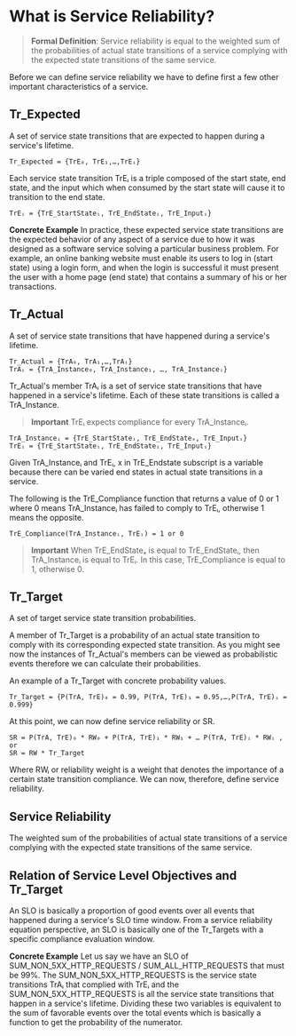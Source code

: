 # What is Service Reliability?

> **Formal Definition**: Service reliability is equal to the weighted sum of the probabilities of actual state transitions of a service complying with the expected state transitions of the same service.

Before we can define service reliability we have to define first a few other important characteristics of a service.

## Tr_Expected
A set of service state transitions that are expected to happen during a service's lifetime.

`Tr_Expected = {TrE₀, TrE₁,…,TrEᵢ}`

Each service state transition TrEᵢ is a triple composed of the start state, end state, and the input which when consumed by the start state will cause it to transition to the end state.

`TrEᵢ = {TrE_StartStateᵢ, TrE_EndStateᵢ, TrE_Inputᵢ}`

**Concrete Example**
In practice, these expected service state transitions are the expected behavior of any aspect of a service due to how it was designed as a software service solving a particular business problem. For example, an online banking website must enable its users to log in (start state) using a login form, and when the login is successful it must present the user with a home page (end state) that contains a summary of his or her transactions.

## Tr_Actual
A set of service state transitions that have happened during a service's lifetime.

```
Tr_Actual = {TrA₀, TrA₁,…,TrAᵢ}
TrAᵢ = {TrA_Instance₀, TrA_Instance₁, …, TrA_Instanceᵢ}
```
Tr_Actual's member TrAᵢ is a set of service state transitions that have happened in a service's lifetime. Each of these state transitions is called a TrA_Instance.

> **Important**
TrEᵢ expects compliance for every TrA_Instanceᵢ.

```
TrA_Instanceᵢ = {TrE_StartStateᵢ, TrE_EndStateₓ, TrE_Inputᵢ}
TrEᵢ = {TrE_StartStateᵢ, TrE_EndStateᵢ, TrE_Inputᵢ}
```

Given TrA_Instanceᵢ and TrEᵢ, x in TrE_Endstate subscript is a variable because there can be varied end states in actual state transitions in a service.

The following is the TrE_Compliance function that returns a value of 0 or 1 where 0 means TrA_Instanceᵢ has failed to comply to TrEᵢ, otherwise 1 means the opposite.

`TrE_Compliance(TrA_Instanceᵢ, TrEᵢ) = 1 or 0`

> **Important** When TrE_EndStateₓ is equal to TrE_EndStateᵢ, then TrA_Instanceᵢ is equal to TrEᵢ. In this case, TrE_Compliance is equal to 1, otherwise 0.

## Tr_Target
A set of target service state transition probabilities.

A member of Tr_Target is a probability of an actual state transition to comply with its corresponding expected state transition. As you might see now the instances of Tr_Actual's members can be viewed as probabilistic events therefore we can calculate their probabilities.

An example of a Tr_Target with concrete probability values.

`Tr_Target = {P(TrA, TrE)₀ = 0.99, P(TrA, TrE)₁ = 0.95,…,P(TrA, TrE)ᵢ = 0.999}`

At this point, we can now define service reliability or SR.

```
SR = P(TrA, TrE)₀ * RW₀ + P(TrA, TrE)₁ * RW₁ + … P(TrA, TrE)ᵢ * RWᵢ , or
SR = RW * Tr_Target
```

Where RWᵢ or reliability weight is a weight that denotes the importance of a certain state transition compliance. We can now, therefore, define service reliability.


## Service Reliability
The weighted sum of the probabilities of actual state transitions of a service complying with the expected state transitions of the same service.

## Relation of Service Level Objectives and Tr_Target
An SLO is basically a proportion of good events over all events that happened during a service's SLO time window. From a service reliability equation perspective, an SLO is basically one of the Tr_Targets with a specific compliance evaluation window.

**Concrete Example**
Let us say we have an SLO of SUM_NON_5XX_HTTP_REQUESTS / SUM_ALL_HTTP_REQUESTS that must be 99%. The SUM_NON_5XX_HTTP_REQUESTS is the service state transitions TrAᵢ that complied with TrEᵢ and the SUM_NON_5XX_HTTP_REQUESTS is all the service state transitions that happen in a service's lifetime. Dividing these two variables is equivalent to the sum of favorable events over the total events which is basically a function to get the probability of the numerator.
